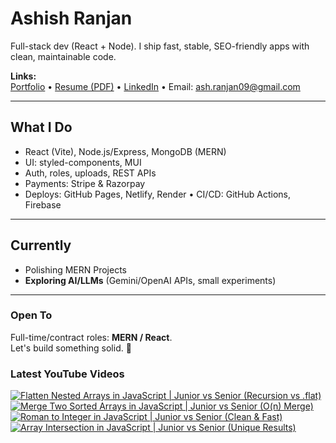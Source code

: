 # Ashish Ranjan

Full-stack dev (React + Node). I ship fast, stable, SEO-friendly apps with clean, maintainable code.

**Links:**  
[Portfolio](https://www.ashishranjan.net) • 
[Resume (PDF)](https://github.com/a2rp/resume/releases/latest/download/Ashish_Ranjan_Resume.pdf) • 
[LinkedIn](https://www.linkedin.com/in/aashishranjan/) • 
Email: ash.ranjan09@gmail.com

---

## What I Do
- React (Vite), Node.js/Express, MongoDB (MERN)
- UI: styled-components, MUI
- Auth, roles, uploads, REST APIs
- Payments: Stripe & Razorpay
- Deploys: GitHub Pages, Netlify, Render • CI/CD: GitHub Actions, Firebase

---

## Currently
- Polishing MERN Projects
- **Exploring AI/LLMs** (Gemini/OpenAI APIs, small experiments)

---

### Open To
Full-time/contract roles: **MERN / React**.  
Let's build something solid. 🚀

### Latest YouTube Videos
<p align="left">

<!-- BEGIN YOUTUBE-CARDS -->
[![Flatten Nested Arrays in JavaScript | Junior vs Senior (Recursion vs .flat)](https://ytcards.demolab.com/?id=fKaZ3yFOKpI&title=Flatten+Nested+Arrays+in+JavaScript+%7C+Junior+vs+Senior+%28Recursion+vs+.flat%29&lang=en&timestamp=1761253163&background_color=%230d1117&title_color=%23ffffff&stats_color=%23b3b3b3&max_title_lines=2&width=360&border_radius=10 "Flatten Nested Arrays in JavaScript | Junior vs Senior (Recursion vs .flat)")](https://www.youtube.com/shorts/fKaZ3yFOKpI)
[![Merge Two Sorted Arrays in JavaScript | Junior vs Senior (O(n) Merge)](https://ytcards.demolab.com/?id=gL97_9q3dwo&title=Merge+Two+Sorted+Arrays+in+JavaScript+%7C+Junior+vs+Senior+%28O%28n%29+Merge%29&lang=en&timestamp=1761252781&background_color=%230d1117&title_color=%23ffffff&stats_color=%23b3b3b3&max_title_lines=2&width=360&border_radius=10 "Merge Two Sorted Arrays in JavaScript | Junior vs Senior (O(n) Merge)")](https://www.youtube.com/shorts/gL97_9q3dwo)
[![Roman to Integer in JavaScript | Junior vs Senior (Clean & Fast)](https://ytcards.demolab.com/?id=wPVzP8BCJyo&title=Roman+to+Integer+in+JavaScript+%7C+Junior+vs+Senior+%28Clean+%26+Fast%29&lang=en&timestamp=1761252375&background_color=%230d1117&title_color=%23ffffff&stats_color=%23b3b3b3&max_title_lines=2&width=360&border_radius=10 "Roman to Integer in JavaScript | Junior vs Senior (Clean & Fast)")](https://www.youtube.com/shorts/wPVzP8BCJyo)
[![Array Intersection in JavaScript | Junior vs Senior (Unique Results)](https://ytcards.demolab.com/?id=S5v5PLhSzto&title=Array+Intersection+in+JavaScript+%7C+Junior+vs+Senior+%28Unique+Results%29&lang=en&timestamp=1761251691&background_color=%230d1117&title_color=%23ffffff&stats_color=%23b3b3b3&max_title_lines=2&width=360&border_radius=10 "Array Intersection in JavaScript | Junior vs Senior (Unique Results)")](https://www.youtube.com/shorts/S5v5PLhSzto)
<!-- END YOUTUBE-CARDS -->

</p>
